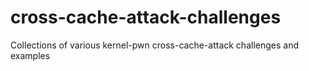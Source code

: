 # cross-cache-attack-challenges
Collections of various kernel-pwn cross-cache-attack challenges and examples
